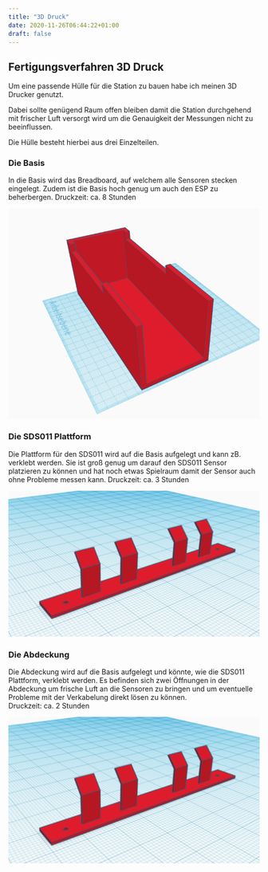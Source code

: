 ```yaml
---
title: "3D Druck"
date: 2020-11-26T06:44:22+01:00
draft: false
---
```


## Fertigungsverfahren 3D Druck

Um eine passende Hülle für die Station zu bauen habe ich meinen 3D Drucker genutzt.

Dabei sollte genügend Raum offen bleiben damit die Station durchgehend mit frischer Luft versorgt wird um die Genauigkeit der Messungen nicht zu beeinflussen.

Die Hülle besteht hierbei aus drei Einzelteilen.

### Die Basis
In die Basis wird das Breadboard, auf welchem alle Sensoren stecken eingelegt. Zudem ist die Basis hoch genug um auch den ESP zu beherbergen.
Druckzeit: ca. 8 Stunden

![Modellimage Image](https://raw.githubusercontent.com/Snoup97/swh-pkohler/master/static/img/projekt_3ddruck/basis.png "Modellieren")


### Die SDS011 Plattform
Die Plattform für den SDS011 wird auf die Basis aufgelegt und kann zB. verklebt werden. Sie ist groß genug um darauf den SDS011 Sensor platzieren zu können und hat noch etwas Spielraum damit der Sensor auch ohne Probleme messen kann.
Druckzeit: ca. 3 Stunden

![Modellimage Image](https://raw.githubusercontent.com/Snoup97/swh-pkohler/master/static/img/3ddrucklabor/modell.png "Modellieren")


### Die Abdeckung
Die Abdeckung wird auf die Basis aufgelegt und könnte, wie die SDS011 Plattform, verklebt werden. Es befinden sich zwei Öffnungen in der Abdeckung um frische Luft an die Sensoren zu bringen und um eventuelle Probleme mit der Verkabelung direkt lösen zu können.  
Druckzeit: ca. 2 Stunden

![Modellimage Image](https://raw.githubusercontent.com/Snoup97/swh-pkohler/master/static/img/3ddrucklabor/modell.png "Modellieren")
